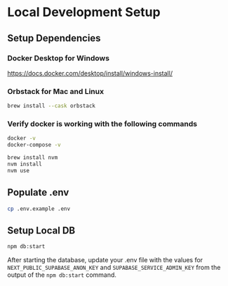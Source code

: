 # Local Development Setup

## Setup Dependencies

### Docker Desktop for Windows
https://docs.docker.com/desktop/install/windows-install/

### Orbstack for Mac and Linux
```zsh
brew install --cask orbstack
```

### Verify docker is working with the following commands
```zsh
docker -v
docker-compose -v
```

```zsh
brew install nvm
nvm install
nvm use
```

## Populate .env

```zsh
cp .env.example .env
```

## Setup Local DB
```zsh
npm db:start
```

After starting the database, update your .env file with the values for `NEXT_PUBLIC_SUPABASE_ANON_KEY` and
`SUPABASE_SERVICE_ADMIN_KEY` from the output of the `npm db:start` command.